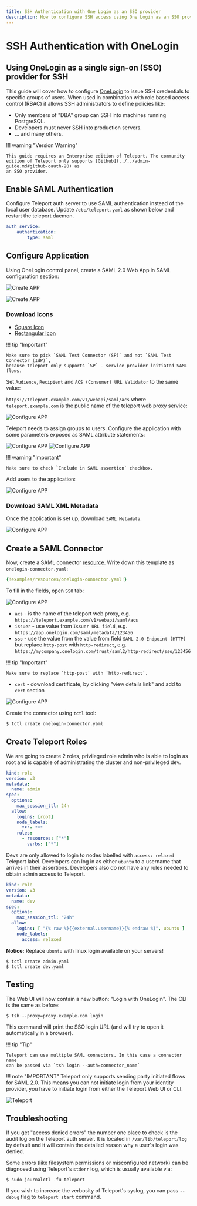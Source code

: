 ```yaml
---
title: SSH Authentication with One Login as an SSO provider
description: How to configure SSH access using One Login as an SSO provider
---
```


# SSH Authentication with OneLogin

## Using OneLogin as a single sign-on (SSO) provider for SSH

This guide will cover how to configure [OneLogin](https://www.onelogin.com/) to issue
SSH credentials to specific groups of users. When used in combination with role
based access control (RBAC) it allows SSH administrators to define policies
like:

* Only members of "DBA" group can SSH into machines running PostgreSQL.
* Developers must never SSH into production servers.
* ... and many others.

!!! warning "Version Warning"

    This guide requires an Enterprise edition of Teleport. The community
    edition of Teleport only supports [Github](../../admin-guide.md#github-oauth-20) as
    an SSO provider.

## Enable SAML Authentication

Configure Teleport auth server to use SAML authentication instead of the local
user database. Update `/etc/teleport.yaml` as shown below and restart the
teleport daemon.

```yaml
auth_service:
    authentication:
        type: saml
```

## Configure Application

Using OneLogin control panel, create a SAML 2.0 Web App in SAML configuration
section:

![Create APP](../../img/sso/onelogin/onelogin-saml-1.png)

![Create APP](../../img/sso/onelogin/onelogin-saml-1a.png)

### Download Icons

- [Square Icon](../../img/sso/onelogin/teleport.png)
- [Rectangular Icon](../../img/sso/onelogin/teleportlogo@2x.png)

!!! tip "Important"

    Make sure to pick `SAML Test Connector (SP)` and not `SAML Test Connector (IdP)`,
    because teleport only supports `SP` - service provider initiated SAML flows.

Set `Audience`, `Recipient` and `ACS (Consumer) URL Validator` to the same value:

`https://teleport.example.com/v1/webapi/saml/acs` where `teleport.example.com` is the
public name of the teleport web proxy service:

![Configure APP](../../img/sso/onelogin/onelogin-saml-2.png)

Teleport needs to assign groups to users. Configure the application with some parameters
exposed as SAML attribute statements:

![Configure APP](../../img/sso/onelogin/onelogin-saml-3.png)
![Configure APP](../../img/sso/onelogin/onelogin-saml-4.png)

!!! warning "Important"

    Make sure to check `Include in SAML assertion` checkbox.

Add users to the application:

![Configure APP](../../img/sso/onelogin/onelogin-saml-5.png)


### Download SAML XML Metadata

Once the application is set up, download `SAML Metadata`.

![Configure APP](../../img/sso/onelogin/saml-download.png)


## Create a SAML Connector

Now, create a SAML connector [resource](../../admin-guide.md#resources).
Write down this template as `onelogin-connector.yaml`:

```yaml
{!examples/resources/onelogin-connector.yaml!}
```

To fill in the fields, open `SSO` tab:

![Configure APP](../../img/sso/onelogin/onelogin-saml-6.png)

* `acs` - is the name of the teleport web proxy, e.g. `https://teleport.example.com/v1/webapi/saml/acs`
* `issuer` - use value from `Issuer URL field`, e.g. `https://app.onelogin.com/saml/metadata/123456`
* `sso` - use the value from the value from field `SAML 2.0 Endpoint (HTTP)` but replace `http-post` with `http-redirect`, e.g. `https://mycompany.onelogin.com/trust/saml2/http-redirect/sso/123456`

!!! tip "Important"

    Make sure to replace `http-post` with `http-redirect`.

* `cert` - download certificate, by clicking "view details link" and add to `cert` section

![Configure APP](../../img/sso/onelogin/onelogin-saml-7.png)

Create the connector using `tctl` tool:

```bsh
$ tctl create onelogin-connector.yaml
```

## Create Teleport Roles

We are going to create 2 roles, privileged role admin who is able to login as
root and is capable of administrating the cluster and non-privileged dev.

```yaml
kind: role
version: v3
metadata:
  name: admin
spec:
  options:
    max_session_ttl: 24h
  allow:
    logins: [root]
    node_labels:
      "*": "*"
    rules:
      - resources: ["*"]
        verbs: ["*"]
```

Devs are only allowed to login to nodes labelled with `access: relaxed`
Teleport label. Developers can log in as either `ubuntu` to a username that
arrives in their assertions. Developers also do not have any rules needed to
obtain admin access to Teleport.

```yaml
kind: role
version: v3
metadata:
  name: dev
spec:
  options:
    max_session_ttl: "24h"
  allow:
    logins: [ "{% raw %}{{external.username}}{% endraw %}", ubuntu ]
    node_labels:
      access: relaxed
```

**Notice:** Replace `ubuntu` with linux login available on your servers!

```bsh
$ tctl create admin.yaml
$ tctl create dev.yaml
```

## Testing

The Web UI will now contain a new button: "Login with OneLogin". The CLI is
the same as before:

```bsh
$ tsh --proxy=proxy.example.com login
```

This command will print the SSO login URL (and will try to open it
automatically in a browser).

!!! tip "Tip"

    Teleport can use multiple SAML connectors. In this case a connector name
    can be passed via `tsh login --auth=connector_name`

!!! note "IMPORTANT"
    Teleport only supports sending party initiated flows for SAML 2.0. This
    means you can not initiate login from your identity provider, you have to
    initiate login from either the Teleport Web UI or CLI.

![Teleport](../../img/sso/onelogin/onelogin-saml-8.png)

## Troubleshooting

If you get "access denied errors" the number one place to check is the audit
log on the Teleport auth server. It is located in `/var/lib/teleport/log` by
default and it will contain the detailed reason why a user's login was denied.

Some errors (like filesystem permissions or misconfigured network) can be
diagnosed using Teleport's `stderr` log, which is usually available via:

```bsh
$ sudo journalctl -fu teleport
```

If you wish to increase the verbosity of Teleport's syslog, you can pass
`--debug` flag to `teleport start` command.
